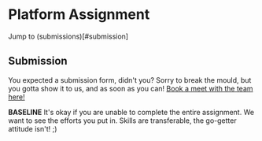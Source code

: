 # Platform Assignment
Jump to (submissions)[#submission]

## Submission
You expected a submission form, didn't you? Sorry to break the mould, but you gotta show it to us, and as soon as you can!
[Book a meet with the team here!](https://cal.com/anuran/join-alchemyst)

**BASELINE** It's okay if you are unable to complete the entire assignment. We want to see the efforts you put in. Skills are transferable, the go-getter attitude isn't! ;)
